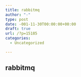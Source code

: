 ```yaml
---
title: rabbitmq
author: "-"
type: post
date: -001-11-30T00:00:00+00:00
draft: true
url: /?p=15185
categories:
  - Uncategorized

---
```

## rabbitmq
